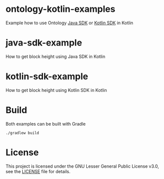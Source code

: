 # ontology-kotlin-examples
Example how to use Ontology [Java SDK](https://github.com/ontio/ontology-java-sdk) or [Kotlin SDK](https://github.com/OntologyCommunityDevelopers/ontology-kotlin-sdk) in Kotlin

# java-sdk-example
How to get block height using Java SDK in Kotlin

# kotlin-sdk-example
How to get block height using Kotlin SDK in Kotlin

# Build
Both examples can be built with Gradle
```shell
./gradlew build
```

# License
This project is licensed under the GNU Lesser General Public License v3.0, see the [LICENSE](LICENSE) file for details.
